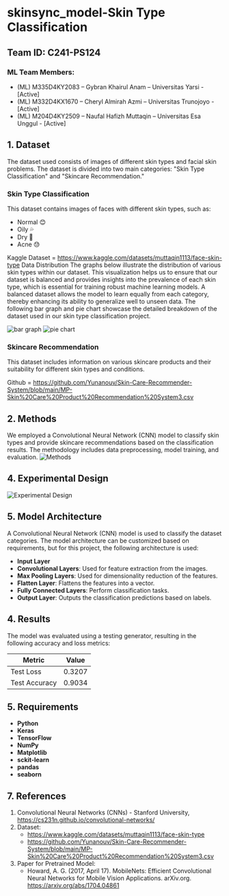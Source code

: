 # skinsync_model-Skin Type Classification
## Team ID: C241-PS124

### ML Team Members:
- (ML) M335D4KY2083 – Gybran Khairul Anam – Universitas Yarsi - [Active]
- (ML) M332D4KX1670 – Cheryl Almirah Azmi – Universitas Trunojoyo - [Active]
- (ML) M204D4KY2509 – Naufal Hafizh Muttaqin – Universitas Esa Unggul - [Active]

## 1. Dataset
The dataset used consists of images of different skin types and facial skin problems. The dataset is divided into two main categories: "Skin Type Classification" and "Skincare Recommendation."

### Skin Type Classification
This dataset contains images of faces with different skin types, such as:
- Normal 😊
- Oily 💦
- Dry 🌵
- Acne 😓

Kaggle Dataset = https://www.kaggle.com/datasets/muttaqin1113/face-skin-type
Data Distribution
The graphs below illustrate the distribution of various skin types within our dataset. This visualization helps us to ensure that our dataset is balanced and provides insights into the prevalence of each skin type, which is essential for training robust machine learning models. A balanced dataset allows the model to learn equally from each category, thereby enhancing its ability to generalize well to unseen data. The following bar graph and pie chart showcase the detailed breakdown of the dataset used in our skin type classification project.

![bar graph](https://cdn.discordapp.com/attachments/1200427587940392991/1253651700594511944/rABdpn0AAACRixQAAEAkpAAAACIhBQAAEAkpAACASEgBAABEQgoAACASUgAAAJGQAgAAiD4ymU8DB3Rt5wAAAABJRU5ErkJggg.png?ex=6676a1a1&is=66755021&hm=78cee51f725fb871631e294d25271993dad5f2d01baed89b600e33b51ee76622&) ![pie chart](https://cdn.discordapp.com/attachments/1200427587940392991/1253651667975405580/w8elyhbdNOfYgAAAABJRU5ErkJggg.png?ex=6676a199&is=66755019&hm=51edae12b36970ed29c4b6e1b84a25fb6bbebba88b40422b1fa15dd3abe8d5d5&)


### Skincare Recommendation
This dataset includes information on various skincare products and their suitability for different skin types and conditions.

Github = https://github.com/Yunanouv/Skin-Care-Recommender-System/blob/main/MP-Skin%20Care%20Product%20Recommendation%20System3.csv


## 2. Methods
We employed a Convolutional Neural Network (CNN) model to classify skin types and provide skincare recommendations based on the classification results. The methodology includes data preprocessing, model training, and evaluation.
![Methods](https://cdn.discordapp.com/attachments/1200427587940392991/1253651308683071489/Frame_15299.png?ex=6676a143&is=66754fc3&hm=d324614970a96964660cf406e0e293bc80438ac90712c4288d19173404e98180&)


## 4. Experimental Design
![Experimental Design](https://i.sstatic.net/osBuF.png)


## 5. Model Architecture
A Convolutional Neural Network (CNN) model is used to classify the dataset categories. The model architecture can be customized based on requirements, but for this project, the following architecture is used:
- **Input Layer**
- **Convolutional Layers**: Used for feature extraction from the images.
- **Max Pooling Layers**: Used for dimensionality reduction of the features.
- **Flatten Layer**: Flattens the features into a vector.
- **Fully Connected Layers**: Perform classification tasks.
- **Output Layer**: Outputs the classification predictions based on labels.

## 4. Results
The model was evaluated using a testing generator, resulting in the following accuracy and loss metrics:

| Metric       | Value   |
|--------------|---------|
| Test Loss    | 0.3207  |
| Test Accuracy| 0.9034  |

## 5. Requirements
- **Python**
- **Keras** 
- **TensorFlow** 
- **NumPy** 
- **Matplotlib** 
- **sckit-learn**
- **pandas**
- **seaborn**


## 7. References
1. Convolutional Neural Networks (CNNs) - Stanford University, https://cs231n.github.io/convolutional-networks/
3. Dataset:
   - https://www.kaggle.com/datasets/muttaqin1113/face-skin-type
   - https://github.com/Yunanouv/Skin-Care-Recommender-System/blob/main/MP-Skin%20Care%20Product%20Recommendation%20System3.csv
4. Paper for Pretrained Model:
   - Howard, A. G. (2017, April 17). MobileNets: Efficient Convolutional Neural Networks for Mobile Vision Applications. arXiv.org. https://arxiv.org/abs/1704.04861




















